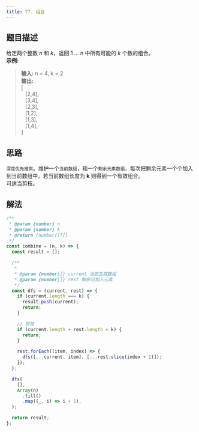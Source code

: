 ```yaml
---
title: 77. 组合
---
```


## 题目描述

给定两个整数 _n_ 和 _k_，返回 1 ... _n_ 中所有可能的 _k_ 个数的组合。  
**示例:**

> **输入:** n = 4, k = 2  
> **输出:**  
> [  
> &ensp; [2,4],  
> &ensp; [3,4],  
> &ensp; [2,3],  
> &ensp; [1,2],  
> &ensp; [1,3],  
> &ensp; [1,4],  
> ]

## 思路

`深度优先搜索`。维护一个`当前数组`，和一个`剩余元素数组`，每次把剩余元素一个个加入到当前数组中，若当前数组长度为 **k** 则得到一个有效组合。  
可适当剪枝。

## 解法

```js
/**
 * @param {number} n
 * @param {number} k
 * @return {number[][]}
 */
const combine = (n, k) => {
  const result = [];

  /**
   *
   * @param {number[]} current 当前生成数组
   * @param {number[]} rest 剩余可加入元素
   */
  const dfs = (current, rest) => {
    if (current.length === k) {
      result.push(current);
      return;
    }

    // 剪枝
    if (current.length + rest.length < k) {
      return;
    }

    rest.forEach((item, index) => {
      dfs([...current, item], [...rest.slice(index + 1)]);
    });
  };

  dfs(
    [],
    Array(n)
      .fill()
      .map((_, i) => i + 1),
  );

  return result;
};
```
